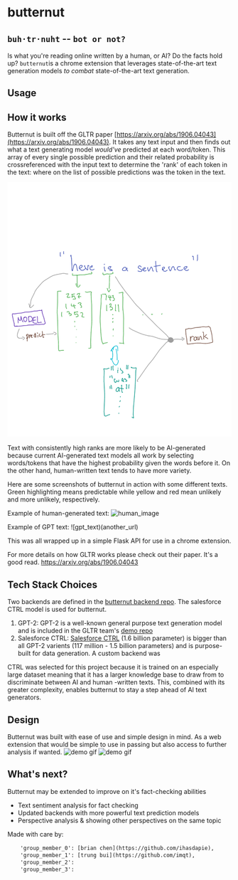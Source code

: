 # butternut 
## `buh·tr·nuht` -- `bot or not?`

Is what you're reading online written by a human, or AI? Do the facts hold up? `butternut`is a chrome extension that leverages state-of-the-art text generation models *to combat* state-of-the-art text generation. 

## Usage



## How it works
Butternut is built off the GLTR paper [https://arxiv.org/abs/1906.04043](https://arxiv.org/abs/1906.04043). It takes any text input and then finds out what a text generating model *would've* predicted at each word/token. This array of every single possible prediction and their related probability is crossreferenced with the input text to determine the 'rank' of each token in the text: where on the list of possible predictions was the token in the text.

![backend_overview](https://github.com/btrnt/butternut/raw/main/butternut_backend_diagram.png)

Text with consistently high ranks are more likely to be AI-generated because current AI-generated text models all work by selecting words/tokens that have the highest probability given the words before it. On the other hand, human-written text tends to have more variety.

Here are some screenshots of butternut in action with some different texts. Green highlighting means predictable while yellow and red mean unlikely and more unlikely, respectively.

Example of human-generated text:
![human_image](an_url)


Example of GPT text:
![gpt_text)(another_url)

This was all wrapped up in a simple Flask API for use in a chrome extension.


For more details on how GLTR works please check out their paper. It's a good read. https://arxiv.org/abs/1906.04043

## Tech Stack Choices
Two backends are defined in the [butternut backend repo](https://github.com/btrnt/butternut_backend). The salesforce CTRL model is used for butternut.


1. GPT-2: GPT-2 is a well-known general purpose text generation model and is included in the GLTR team's [demo repo](https://github.com/HendrikStrobelt/detecting-fake-text)
2. Salesforce CTRL: [Salesforce CTRL](https://github.com/salesforce/ctrl) (1.6 billion parameter) is bigger than all GPT-2 varients (117 million - 1.5 billion parameters) and is purpose-built for data generation. A custom backend was 

CTRL was selected for this project because it is trained on an especially large dataset meaning that it has a larger knowledge base to draw from to discriminate between AI and human -written texts. This, combined with its greater complexity, enables butternut to stay a step ahead of AI text generators.

## Design

Butternut was built with ease of use and simple design in mind. As a web extension that would be simple to use in passing but also access to further analysis if wanted.
![demo gif](https://imgflip.com/gif/4tb888)
![demo gif](https://imgflip.com/gif/4tb8vj)



## What's next?
Butternut may be extended to improve on it's fact-checking abilities
- Text sentiment analysis for fact checking
- Updated backends with more powerful text prediction models
- Perspective analysis & showing other perspectives on the same topic




Made with care by:
```json5
    'group_member_0': [brian chen](https://github.com/ihasdapie),
    'group_member_1': [trung bui](https://github.com/imqt),
    'group_member_2': 
    'group_member_3': 
```





